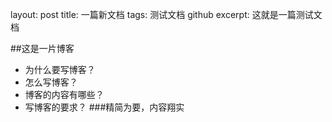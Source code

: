 layout: post title: 一篇新文档 tags: 测试文档 github excerpt: 这就是一篇测试文档

##这是一片博客

- 为什么要写博客？
- 怎么写博客？
- 博客的内容有哪些？
- 写博客的要求？
###精简为要，内容翔实

